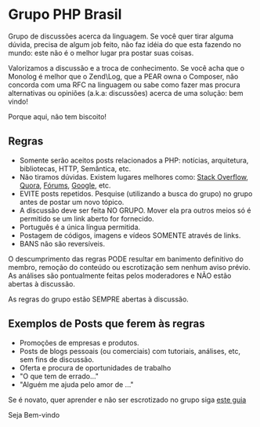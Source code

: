 # Grupo PHP Brasil

Grupo de discussões acerca da linguagem. Se você quer tirar alguma dúvida, precisa de algum job feito, não faz idéia do que esta fazendo no mundo: este não é o melhor lugar pra postar suas coisas.

Valorizamos a discussão e a troca de conhecimento. Se você acha que o Monolog é melhor que o Zend\Log, que a PEAR owna o Composer, não concorda com uma RFC na linguagem ou sabe como fazer mas procura alternativas ou opiniões (a.k.a: discussões) acerca de uma solução: bem vindo!

Porque aqui, não tem biscoito!

## Regras

- Somente serão aceitos posts relacionados a PHP: notícias, arquitetura, bibliotecas, HTTP, Semântica, etc.
- Não tiramos dúvidas. Existem lugares melhores como: [Stack Overflow][1], [Quora][2], [Fórums][3], [Google][4], etc.
- EVITE posts repetidos.
  Pesquise (utilizando a busca do grupo) no grupo antes de postar um novo tópico.
- A discussão deve ser feita NO GRUPO.
  Mover ela pra outros meios só é permitido se um link aberto for fornecido.
- Português é a única língua permitida.
- Postagem de códigos, imagens e vídeos SOMENTE através de links.
- BANS não são reversíveis.

O descumprimento das regras PODE resultar em banimento definitivo do membro, remoção do conteúdo ou escrotização sem nenhum aviso prévio.
As análises são pontualmente feitas pelos moderadores e NÃO estão abertas à discussão.

As regras do grupo estão SEMPRE abertas à discussão.

## Exemplos de Posts que ferem às regras

- Promoções de empresas e produtos.
- Posts de blogs pessoais (ou comerciais) com tutoriais, análises, etc, sem fins de discussão.
- Oferta e procura de oportunidades de trabalho
- "O que tem de errado..."
- "Alguém me ajuda pelo amor de ..."

Se é novato, quer aprender e não ser escrotizado no grupo siga [este guia](https://www.facebook.com/notes/php-brasil/quero-aprender-php/10151496573755160)

Seja Bem-vindo

[1]: http://stackoverflow.com/
[2]: http://quora.com/
[3]: http://forum.imasters.com.br/forum/3-php/
[4]: http://googlel.com.br/

